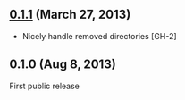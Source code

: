 ## [0.1.1](https://github.com/fgrehm/vagrant-lxc/compare/v0.0.3...v0.1.0) (March 27, 2013)

  - Nicely handle removed directories [GH-2]

## 0.1.0 (Aug 8, 2013)

First public release
